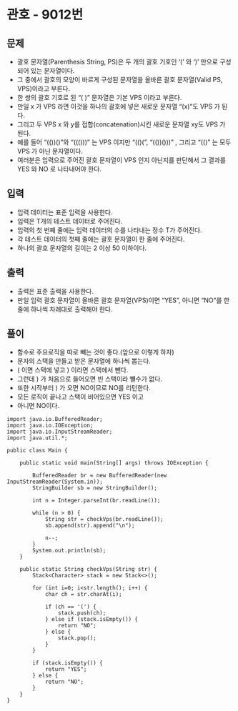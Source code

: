 # 관호 - 9012번

## 문제
* 괄호 문자열(Parenthesis String, PS)은 두 개의 괄호 기호인 ‘(’ 와 ‘)’ 만으로 구성되어 있는 문자열이다. 
* 그 중에서 괄호의 모양이 바르게 구성된 문자열을 올바른 괄호 문자열(Valid PS, VPS)이라고 부른다. 
* 한 쌍의 괄호 기호로 된 “( )” 문자열은 기본 VPS 이라고 부른다. 
* 만일 x 가 VPS 라면 이것을 하나의 괄호에 넣은 새로운 문자열 “(x)”도 VPS 가 된다. 
* 그리고 두 VPS x 와 y를 접합(concatenation)시킨 새로운 문자열 xy도 VPS 가 된다. 
* 예를 들어 “(())()”와 “((()))” 는 VPS 이지만 “(()(”, “(())()))” , 그리고 “(()” 는 모두 VPS 가 아닌 문자열이다. 
* 여러분은 입력으로 주어진 괄호 문자열이 VPS 인지 아닌지를 판단해서 그 결과를 YES 와 NO 로 나타내어야 한다. 
## 입력
* 입력 데이터는 표준 입력을 사용한다. 
* 입력은 T개의 테스트 데이터로 주어진다. 
* 입력의 첫 번째 줄에는 입력 데이터의 수를 나타내는 정수 T가 주어진다. 
* 각 테스트 데이터의 첫째 줄에는 괄호 문자열이 한 줄에 주어진다. 
* 하나의 괄호 문자열의 길이는 2 이상 50 이하이다. 
## 출력
* 출력은 표준 출력을 사용한다. 
* 만일 입력 괄호 문자열이 올바른 괄호 문자열(VPS)이면 “YES”, 아니면 “NO”를 한 줄에 하나씩 차례대로 출력해야 한다. 

## 풀이
* 함수로 주요로직을 따로 빼는 것이 좋다.(앞으로 이렇게 하자)
* 문자의 스택을 만들고 받은 문자열에 하나씩 뽑는다.
* ( 이면 스택에 넣고 ) 이라면 스택에서 뺀다. 
* 그런데 ) 가 처음으로 들어오면 빈 스택이라 뺼수가 없다. 
* 또한 시작부터 ) 가 오면 NO이므로 NO를 리턴한다.
* 모든 로직이 끝나고 스택이 비어있으면 YES 이고
* 아니면 NO이다.
```
import java.io.BufferedReader;
import java.io.IOException;
import java.io.InputStreamReader;
import java.util.*;

public class Main {

    public static void main(String[] args) throws IOException {

        BufferedReader br = new BufferedReader(new InputStreamReader(System.in));
        StringBuilder sb = new StringBuilder();

        int n = Integer.parseInt(br.readLine());

        while (n > 0) {
            String str = checkVps(br.readLine());
            sb.append(str).append("\n");

            n--;
        }
        System.out.println(sb);
    }

    public static String checkVps(String str) {
        Stack<Character> stack = new Stack<>();

        for (int i=0; i<str.length(); i++) {
            char ch = str.charAt(i);

            if (ch == '(') {
                stack.push(ch);
            } else if (stack.isEmpty()) {
                return "NO";
            } else {
                stack.pop();
            }
        }

        if (stack.isEmpty()) {
            return "YES";
        } else {
            return "NO";
        }
    }
}
```
